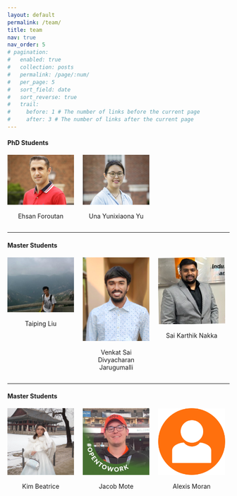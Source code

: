 ```yaml
---
layout: default
permalink: /team/
title: team
nav: true
nav_order: 5
# pagination:
#   enabled: true
#   collection: posts
#   permalink: /page/:num/
#   per_page: 5
#   sort_field: date
#   sort_reverse: true
#   trail:
#     before: 1 # The number of links before the current page
#     after: 3 # The number of links after the current page
---
```

#### PhD Students

<div style="display: flex; flex-wrap: wrap; gap: 20px;">
  <div style="text-align: center; width: 30%;">
    <img src="/assets/img/people/people_ehsan.jpg" alt="Ehsan Foroutan" style="width: 100%; height: auto;">
    <p>Ehsan Foroutan</p>
  </div>
  <div style="text-align: center; width: 30%;">
    <img src="/assets/img/people/yu_una.jpg" alt="Una Lixiaona Yu" style="width: 100%; height: auto;">
    <p>Una Yunixiaona Yu</p>
  </div>
  <!-- Add more students similarly -->
</div>

---
#### Master Students

<div style="display: flex; flex-wrap: wrap; gap: 20px;">
  <div style="text-align: center; width: 30%;">
    <img src="/assets/img/people/taiping.jpg" alt="Taiping Liu" style="width: 100%; height: auto;">
    <p>Taiping Liu</p>
  </div>
  <div style="text-align: center; width: 30%;">
    <img src="/assets/img/people/charen.jpeg" alt="Venkat Sai Divyacharan Jarugumalli" style="width: 100%; height: auto;">
    <p>Venkat Sai Divyacharan Jarugumalli</p>
  </div>
  <div style="text-align: center; width: 30%;">
    <img src="/assets/img/people/karthik.jpg" alt="Sai Karthik Nakka" style="width: 100%; height: auto;">
    <p>Sai Karthik Nakka</p>
  </div>
  <!-- Add more students similarly -->
</div>

---
#### Master Students

<div style="display: flex; flex-wrap: wrap; gap: 20px;">
  <div style="text-align: center; width: 30%;">
    <img src="/assets/img/people/kim_beatrice.jpg" alt="Kim Beatrice" style="width: 100%; height: auto;">
    <p>Kim Beatrice</p>
  </div>
  <div style="text-align: center; width: 30%;">
    <img src="/assets/img/people/jacob.jpg" alt="Jacob Mote" style="width: 100%; height: auto;">
    <p>Jacob Mote</p>
  </div>
  <div style="text-align: center; width: 30%;">
    <img src="/assets/img/people/nobody.png" alt="Alexis Moran" style="width: 100%; height: auto;">
    <p>Alexis Moran</p>
  </div>
  <!-- Add more students similarly -->
</div>